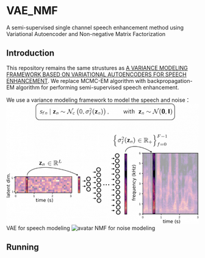 # VAE_NMF
A semi-supervised single channel speech enhancement method using Variational Autoencoder and Non-negative Matrix Factorization

## Introduction
This repository remains the same strustures as [A VARIANCE MODELING FRAMEWORK BASED ON VARIATIONAL AUTOENCODERS FOR SPEECH ENHANCEMENT](https://gitlab.inria.fr/sileglai/mlsp-2018).
We replace MCMC-EM algorithm with backpropagation-EM algorithm for performing semi-supervised speech enhancement.

We use a variance modeling framework to model the speech and noise：</br>
![avatar](./research_page-1-768x480.png)
VAE for speech modeling
![avatar]()
NMF for noise modeling
## Running
